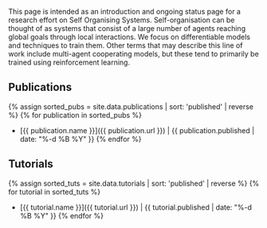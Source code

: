 This page is intended as an introduction and ongoing status page for a research effort on Self Organising Systems. Self-organisation can be thought of as systems that consist of a large number of agents reaching global goals through local interactions. We focus on differentiable models and techniques to train them. Other terms that may describe this line of work include multi-agent cooperating models, but these tend to primarily be trained using reinforcement learning.

## Publications

{% assign sorted_pubs = site.data.publications | sort: 'published' | reverse %}
{% for publication in sorted_pubs %}
- [{{ publication.name }}]({{ publication.url }}) \| {{ publication.published | date: "%-d %B %Y" }} {% endfor %}

## Tutorials

{% assign sorted_tuts = site.data.tutorials | sort: 'published' | reverse %}
{% for tutorial in sorted_tuts %}
- [{{ tutorial.name }}]({{ tutorial.url }}) \| {{ tutorial.published | date: "%-d %B %Y" }} {% endfor %}

